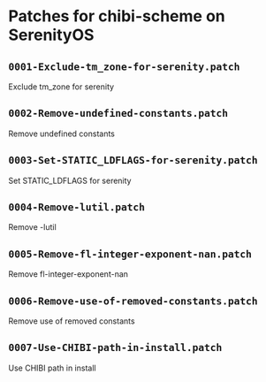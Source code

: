 # Patches for chibi-scheme on SerenityOS

## `0001-Exclude-tm_zone-for-serenity.patch`

Exclude tm_zone for serenity


## `0002-Remove-undefined-constants.patch`

Remove undefined constants


## `0003-Set-STATIC_LDFLAGS-for-serenity.patch`

Set STATIC_LDFLAGS for serenity


## `0004-Remove-lutil.patch`

Remove -lutil


## `0005-Remove-fl-integer-exponent-nan.patch`

Remove fl-integer-exponent-nan


## `0006-Remove-use-of-removed-constants.patch`

Remove use of removed constants


## `0007-Use-CHIBI-path-in-install.patch`

Use CHIBI path in install


